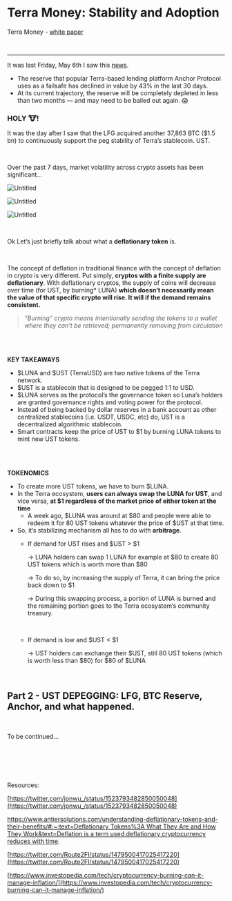# Terra Money: Stability and Adoption

Terra Money - [white paper](https://assets.website-files.com/611153e7af981472d8da199c/618b02d13e938ae1f8ad1e45_Terra_White_paper.pdf)

<br />

---



It was last Friday, May 6th I saw this [news](https://www.theblockcrypto.com/news+/145450/terras-dominant-defi-protocol-may-need-another-bailout-soon).

- The reserve that popular Terra-based lending platform Anchor Protocol uses as a failsafe has declined in value by 43% in the last 30 days.
- At its current trajectory, the reserve will be completely depleted in less than two months — and may need to be bailed out again. :scream: 

### **HOLY 🐮!**


It was the day after I saw that the LFG acquired another 37,863 BTC ($1.5 bn) to continuously support the peg stability of Terra’s stablecoin. UST.


<br />

Over the past 7 days, market volatility across crypto assets has been significant...


![Untitled](https://user-images.githubusercontent.com/99378245/168226580-f6f33fc6-03c5-492e-aeb5-7155c3e43f54.png)

![Untitled](https://user-images.githubusercontent.com/99378245/168226676-144f8445-5fd6-4d98-864f-5901621b3f3c.png)

![Untitled](https://user-images.githubusercontent.com/99378245/168226796-0c551573-a0a6-4c0e-a6e2-f9768680fed8.png)

<br />

Ok Let’s just briefly talk about what a **deflationary token** is.

<br />

The concept of deflation in traditional finance with the concept of deflation in crypto is very different. Put simply, **cryptos with a finite supply are deflationary**. With deflationary cryptos, the supply of coins will decrease over time (for UST, by burning* LUNA) **which doesn’t necessarily mean the value of that specific crypto will rise. It will if the demand remains consistent.** 

> *“Burning” crypto means intentionally sending the tokens to a wallet where they can’t be retrieved; permanently removing from circulation*
> 

<br />
<br />

**KEY TAKEAWAYS**

- $LUNA and $UST (TerraUSD) are two native tokens of the Terra network.
- $UST is a stablecoin that is designed to be pegged 1:1 to USD.
- $LUNA serves as the protocol’s the governance token so Luna’s holders are granted governance rights and voting power for the protocol.
- Instead of being backed by dollar reserves in a bank account as other centralized stablecoins (i.e. USDT, USDC, etc) do, UST is a decentralized algorithmic stablecoin.
- Smart contracts keep the price of UST to $1 by burning LUNA tokens to mint new UST tokens.

<br />
<br />

**TOKENOMICS**

- To create more UST tokens, we have to burn $LUNA.
- In the Terra ecosystem, **users can always swap the LUNA for UST**, and vice versa, **at $1 regardless of the market price of either token at the time**
    - A week ago, $LUNA was around at $80 and people were able to redeem it for 80 UST tokens whatever the price of $UST at that time.
- So, it’s stabilizing mechanism all has to do with **arbitrage**.
    - If demand for UST rises and $UST > $1
        
        → LUNA holders can swap 1 LUNA for example at $80 to create 80 UST tokens which is worth more than $80
        
        → To do so, by increasing the supply of Terra, it can bring the price back down to $1
        
        → During this swapping process, a portion of LUNA is burned and the remaining portion goes to the Terra ecosystem’s community treasury.
        
        <br />
        
    - If demand is low and $UST < $1
        
        → UST holders can exchange their $UST, still 80 UST tokens (which is worth less than $80) for $80 of $LUNA 
        

<br />

## Part 2 - UST DEPEGGING: LFG, BTC Reserve, Anchor, and what happened. 

<br />

To be continued...

<br />
<br />
<br />
<br />

Resources:

[https://twitter.com/jonwu_/status/1523793482850050048](https://twitter.com/jonwu_/status/1523793482850050048)

[https://www.antiersolutions.com/understanding-deflationary-tokens-and-their-benefits/#:~:text=Deflationary Tokens%3A What They Are and How They Work&text=Deflation is a term used,deflationary cryptocurrency reduces with time](https://www.antiersolutions.com/understanding-deflationary-tokens-and-their-benefits/#:~:text=Deflationary%20Tokens%3A%20What%20They%20Are%20and%20How%20They%20Work&text=Deflation%20is%20a%20term%20used,deflationary%20cryptocurrency%20reduces%20with%20time).

[https://twitter.com/Route2FI/status/1479500417025417220](https://twitter.com/Route2FI/status/1479500417025417220)

[https://www.investopedia.com/tech/cryptocurrency-burning-can-it-manage-inflation/](https://www.investopedia.com/tech/cryptocurrency-burning-can-it-manage-inflation/)
